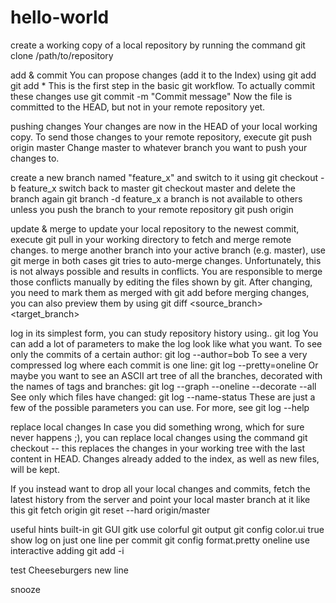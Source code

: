 # hello-world

create a working copy of a local repository by running the command
git clone /path/to/repository

add & commit
You can propose changes (add it to the Index) using
git add <filename>
git add *
This is the first step in the basic git workflow. To actually commit these changes use
git commit -m "Commit message"
Now the file is committed to the HEAD, but not in your remote repository yet.


pushing changes
Your changes are now in the HEAD of your local working copy. To send those changes to your remote repository, execute 
git push origin master
Change master to whatever branch you want to push your changes to.

create a new branch named "feature_x" and switch to it using
git checkout -b feature_x
switch back to master
git checkout master
and delete the branch again
git branch -d feature_x
a branch is not available to others unless you push the branch to your remote repository
git push origin <branch>


update & merge
to update your local repository to the newest commit, execute 
git pull
in your working directory to fetch and merge remote changes.
to merge another branch into your active branch (e.g. master), use
git merge <branch>
in both cases git tries to auto-merge changes. Unfortunately, this is not always possible and results in conflicts. You are responsible to merge those conflicts manually by editing the files shown by git. After changing, you need to mark them as merged with
git add <filename>
before merging changes, you can also preview them by using
git diff <source_branch> <target_branch>



log
in its simplest form, you can study repository history using.. git log
You can add a lot of parameters to make the log look like what you want. To see only the commits of a certain author:
git log --author=bob
To see a very compressed log where each commit is one line:
git log --pretty=oneline
Or maybe you want to see an ASCII art tree of all the branches, decorated with the names of tags and branches: 
git log --graph --oneline --decorate --all
See only which files have changed: 
git log --name-status
These are just a few of the possible parameters you can use. For more, see git log --help


replace local changes
In case you did something wrong, which for sure never happens ;), you can replace local changes using the command
git checkout -- <filename>
this replaces the changes in your working tree with the last content in HEAD. Changes already added to the index, as well as new files, will be kept.

If you instead want to drop all your local changes and commits, fetch the latest history from the server and point your local master branch at it like this
git fetch origin
git reset --hard origin/master



useful hints
built-in git GUI
gitk
use colorful git output
git config color.ui true
show log on just one line per commit
git config format.pretty oneline
use interactive adding
git add -i


test
Cheeseburgers
new line

snooze
